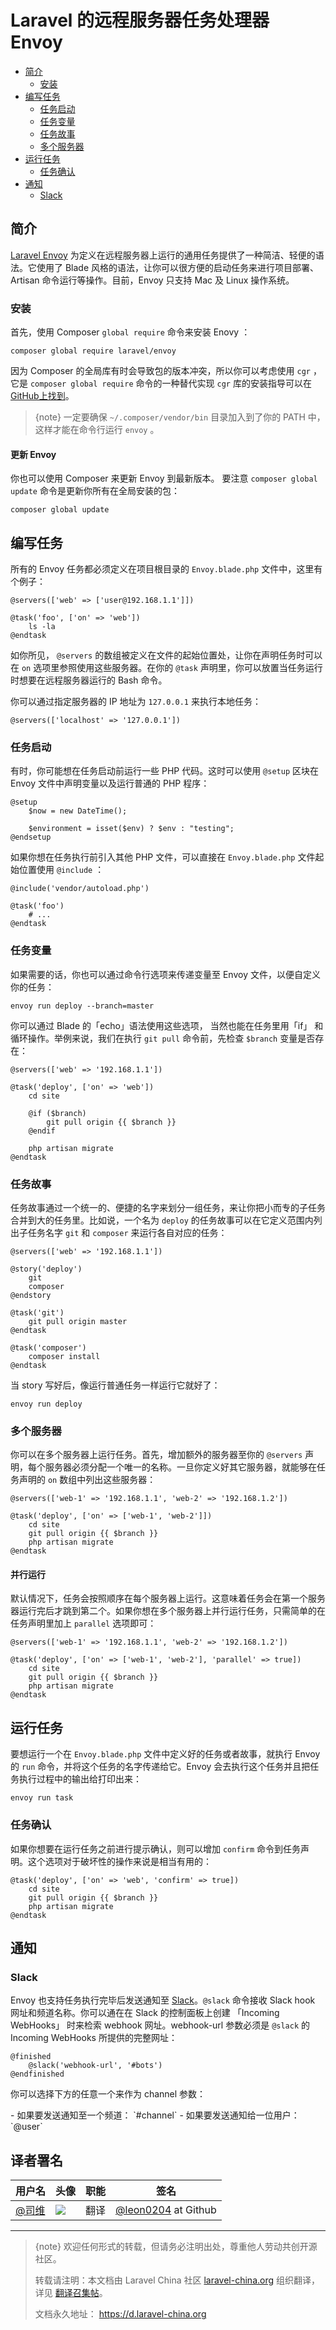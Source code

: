 # Laravel 的远程服务器任务处理器 Envoy

- [简介](#introduction)
    - [安装](#installation)
- [编写任务](#writing-tasks)
    - [任务启动](#setup)
    - [任务变量](#variables)
    - [任务故事](#stories)
    - [多个服务器](#multiple-servers)
- [运行任务](#running-tasks)
    - [任务确认](#confirming-task-execution)
- [通知](#notifications)
    - [Slack](#slack)

<a name="introduction"></a>
## 简介

[Laravel Envoy](https://github.com/laravel/envoy) 为定义在远程服务器上运行的通用任务提供了一种简洁、轻便的语法。它使用了 Blade 风格的语法，让你可以很方便的启动任务来进行项目部署、Artisan 命令运行等操作。目前，Envoy 只支持 Mac 及 Linux 操作系统。

<a name="installation"></a>
### 安装

首先，使用 Composer `global require` 命令来安装 Enovy ：

    composer global require laravel/envoy

因为 Composer 的全局库有时会导致包的版本冲突，所以你可以考虑使用 `cgr` ，它是 `composer global require` 命令的一种替代实现 `cgr` 库的安装指导可以在 [GitHub上找到](https://github.com/consolidation-org/cgr)。

> {note} 一定要确保 `~/.composer/vendor/bin` 目录加入到了你的 PATH 中，这样才能在命令行运行 `envoy` 。

#### 更新 Envoy

你也可以使用 Composer 来更新 Envoy 到最新版本。 要注意 `composer global update` 命令是更新你所有在全局安装的包：

    composer global update

<a name="writing-tasks"></a>
## 编写任务

所有的 Envoy 任务都必须定义在项目根目录的 `Envoy.blade.php` 文件中，这里有个例子：

    @servers(['web' => ['user@192.168.1.1']])

    @task('foo', ['on' => 'web'])
        ls -la
    @endtask

如你所见， `@servers` 的数组被定义在文件的起始位置处，让你在声明任务时可以在 `on` 选项里参照使用这些服务器。在你的  `@task` 声明里，你可以放置当任务运行时想要在远程服务器运行的 Bash 命令。

你可以通过指定服务器的 IP 地址为 `127.0.0.1` 来执行本地任务：

    @servers(['localhost' => '127.0.0.1'])

<a name="setup"></a>
### 任务启动

有时，你可能想在任务启动前运行一些 PHP 代码。这时可以使用 ```@setup``` 区块在 Envoy 文件中声明变量以及运行普通的 PHP 程序：

    @setup
        $now = new DateTime();

        $environment = isset($env) ? $env : "testing";
    @endsetup

如果你想在任务执行前引入其他 PHP 文件，可以直接在 `Envoy.blade.php` 文件起始位置使用 `@include` ：

    @include('vendor/autoload.php')

    @task('foo')
        # ...
    @endtask

<a name="variables"></a>
### 任务变量

如果需要的话，你也可以通过命令行选项来传递变量至 Envoy 文件，以便自定义你的任务：

    envoy run deploy --branch=master

你可以通过 Blade 的「echo」语法使用这些选项， 当然也能在任务里用「if」 和循环操作。举例来说，我们在执行 `git pull` 命令前，先检查 `$branch` 变量是否存在：

    @servers(['web' => '192.168.1.1'])

    @task('deploy', ['on' => 'web'])
        cd site

        @if ($branch)
            git pull origin {{ $branch }}
        @endif

        php artisan migrate
    @endtask

<a name="stories"></a>
### 任务故事

任务故事通过一个统一的、便捷的名字来划分一组任务，来让你把小而专的子任务合并到大的任务里。比如说，一个名为  `deploy` 的任务故事可以在它定义范围内列出子任务名字 `git` 和 `composer` 来运行各自对应的任务：

    @servers(['web' => '192.168.1.1'])

    @story('deploy')
        git
        composer
    @endstory

    @task('git')
        git pull origin master
    @endtask

    @task('composer')
        composer install
    @endtask

当 story 写好后，像运行普通任务一样运行它就好了：

    envoy run deploy

<a name="multiple-servers"></a>
### 多个服务器

你可以在多个服务器上运行任务。首先，增加额外的服务器至你的 `@servers` 声明，每个服务器必须分配一个唯一的名称。一旦你定义好其它服务器，就能够在任务声明的 `on` 数组中列出这些服务器：

    @servers(['web-1' => '192.168.1.1', 'web-2' => '192.168.1.2'])

    @task('deploy', ['on' => ['web-1', 'web-2']])
        cd site
        git pull origin {{ $branch }}
        php artisan migrate
    @endtask

#### 并行运行

默认情况下，任务会按照顺序在每个服务器上运行。这意味着任务会在第一个服务器运行完后才跳到第二个。如果你想在多个服务器上并行运行任务，只需简单的在任务声明里加上 `parallel` 选项即可：

    @servers(['web-1' => '192.168.1.1', 'web-2' => '192.168.1.2'])

    @task('deploy', ['on' => ['web-1', 'web-2'], 'parallel' => true])
        cd site
        git pull origin {{ $branch }}
        php artisan migrate
    @endtask

<a name="running-tasks"></a>
## 运行任务

要想运行一个在 `Envoy.blade.php` 文件中定义好的任务或者故事，就执行 Envoy 的 `run` 命令，并将这个任务的名字传递给它。Envoy 会去执行这个任务并且把任务执行过程中的输出给打印出来：

    envoy run task

<a name="confirming-task-execution"></a>
### 任务确认

如果你想要在运行任务之前进行提示确认，则可以增加 `confirm` 命令到任务声明。这个选项对于破坏性的操作来说是相当有用的：

    @task('deploy', ['on' => 'web', 'confirm' => true])
        cd site
        git pull origin {{ $branch }}
        php artisan migrate
    @endtask

<a name="notifications"></a>
<a name="hipchat-notifications"></a>
## 通知

<a name="slack"></a>
### Slack

Envoy 也支持任务执行完毕后发送通知至 [Slack](https://slack.com)。`@slack` 命令接收 Slack hook 网址和频道名称。你可以通在在 Slack 的控制面板上创建 「Incoming WebHooks」 时来检索 webhook 网址。webhook-url 参数必须是 `@slack` 的 Incoming WebHooks 所提供的完整网址：

    @finished
        @slack('webhook-url', '#bots')
    @endfinished

你可以选择下方的任意一个来作为 channel 参数：

<div class="content-list" markdown="1">
- 如果要发送通知至一个频道： `#channel`
- 如果要发送通知给一位用户： `@user`
</div>

## 译者署名
| 用户名 | 头像 | 职能 | 签名 |
|---|---|---|---|
| [@司维](https://phphub.org/users/11602)  | <img class="avatar-66 rm-style" src="https://dn-phphub.qbox.me/uploads/avatars/11602_1487572457.png?imageView2/1/w/380/h/380">  |  翻译  |  [@leon0204](https://github.com/leon0204) at Github  |


--- 

> {note} 欢迎任何形式的转载，但请务必注明出处，尊重他人劳动共创开源社区。
> 
> 转载请注明：本文档由 Laravel China 社区 [laravel-china.org](https://laravel-china.org) 组织翻译，详见 [翻译召集帖](https://laravel-china.org/topics/5756/laravel-55-document-translation-call-come-and-join-the-translation)。
> 
> 文档永久地址： https://d.laravel-china.org